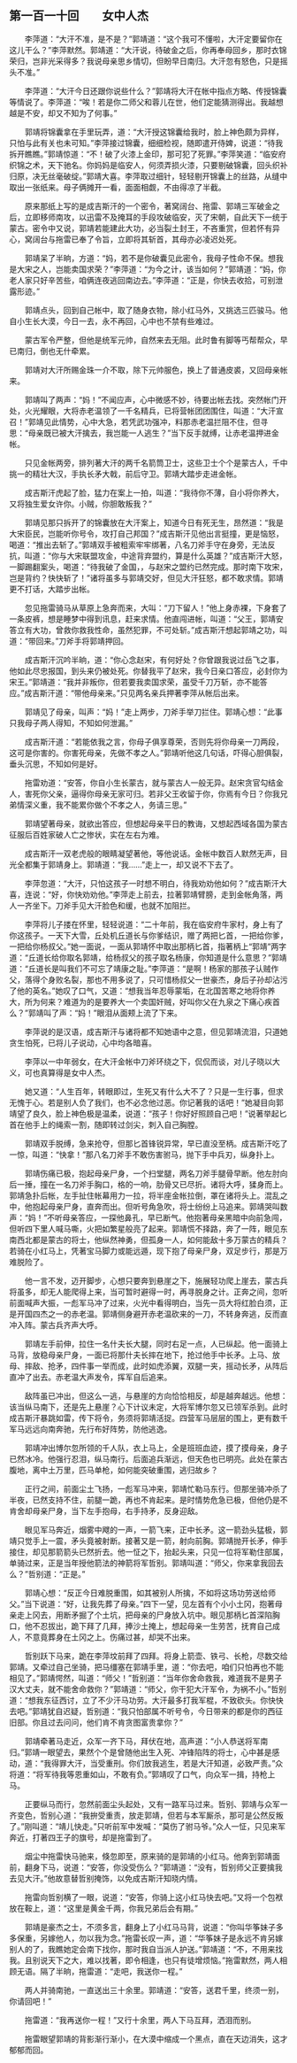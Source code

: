 ## 第一百一十回　　女中人杰

　　李萍道：“大汗不准，是不是？”郭靖道：“这个我可不懂啦，大汗定要留你在这儿干么？”李萍默然。郭靖道：“大汗说，待破金之后，你再奉母回乡，那时衣锦荣归，岂非光采得多？我说母亲思乡情切，但盼早日南归。大汗忽有怒色，只是摇头不准。”

　　李萍道：“大汗今日还跟你说些什么？”郭靖将大汗在帐中指点方略、传授锦囊等情说了。李萍道：“唉！若是你二师父和蓉儿在世，他们定能猜测得出。我越想越是不安，却又不知为了何事。”

　　郭靖将锦囊拿在手里玩弄，道：“大汗授这锦囊给我时，脸上神色颇为异样，只怕与此有关也未可知。”李萍接过锦囊，细细检视，随即遣开侍婢，说道：“待我拆开瞧瞧。”郭靖惊道：“不！破了火漆上金印，那可犯了死罪。”李萍笑道：“临安府织锦之术，天下驰名。你妈妈是临安人，何须弄损火漆，只要剔破锦囊，回头织补归原，决无丝毫破绽。”郭靖大喜。李萍取过细针，轻轻剔开锦囊上的丝路，从缝中取出一张纸来。母子俩摊开一看，面面相觑，不由得凉了半截。

　　原来那纸上写的是成吉斯汗的一个密令，著窝阔台、拖雷、郭靖三军破金之后，立即移师南攻，以迅雷不及掩耳的手段攻破临安，灭了宋朝，自此天下一统于蒙古。密令中又说，郭靖若能建此大功，必当裂土封王，不吝重赏，但若怀有异心，窝阔台与拖雷已奉了令旨，立即将其斩首，其母亦必凌迟处死。

　　郭靖呆了半晌，方道：“妈，若不是你破囊见此密令，我母子性命不保。想我是大宋之人，岂能卖国求荣？”李萍道：“为今之计，该当如何？”郭靖道：“妈，你老人家只好辛苦些，咱俩连夜逃回南边去。”李萍道：“正是，你快去收拾，可别泄露形迹。”

　　郭靖点头，回到自己帐中，取了随身衣物，除小红马外，又挑选三匹骏马。他自小生长大漠，今日一去，永不再回，心中也不禁有些难过。

　　蒙古军令严整，但他是统军元帅，自然来去无阻。此时鲁有脚等丐帮帮众，早已南归，倒也无什牵累。

　　郭靖对大汗所赐金珠一介不取，除下元帅服色，换上了普通皮裘，又回母亲帐来。

　　郭靖叫了两声：“妈！”不闻应声，心中微感不妙，待要出帐去找。突然帐门开处，火光耀眼，大将赤老温领了一千名精兵，已将营帐团团围住，叫道：“大汗宣召！”郭靖见此情势，心中大急，若凭武功强冲，料那赤老温拦阻不住，但寻思：“母亲既已被大汗擒去，我岂能一人逃生？”当下反手就缚，让赤老温押进金帐。

　　只见金帐两旁，排列著大汗的两千名箭筒卫士，这些卫士个个是蒙古人，千中挑一的精壮大汉，手执长矛大戟，前后守卫。郭靖大踏步走进金帐。

　　成吉斯汗虎起了脸，猛力在案上一拍，叫道：“我待你不薄，自小将你养大，又将独生爱女许你。小贼，你胆敢叛我？”

　　郭靖见那只拆开了的锦囊放在大汗案上，知道今日有死无生，昂然道：“我是大宋臣民，岂能听你号令，攻打自己邦国？”成吉斯汗见他出言挺撞，更是恼怒，喝道：“推出去斩了。”郭靖双手被粗索牢牢绑著，八名刀斧手守在身旁，无法反抗，叫道：“你与大宋联盟攻金，中途背弃盟约，算是什么英雄？”成吉斯汗大怒，一脚踢翻案头，喝道：“待我破了金国，，与赵宋之盟约已然完成。那时南下攻宋，岂是背约？快快斩了！”诸将虽多与郭靖交好，但见大汗狂怒，都不敢求情。郭靖更不打话，大踏步出帐。

　　忽见拖雷骑马从草原上急奔而来，大叫：“刀下留人！”他上身赤裸，下身套了一条皮裤，想是睡梦中得到讯息，赶来求情。他直闯进帐，叫道：“父王，郭靖安答立有大功，曾救你救我性命，虽然犯罪，不可处斩。”成吉斯汗想起郭靖之功，叫道：“带回来。”刀斧手将郭靖押回。

　　成吉斯汗沉吟半晌，道：“你心念赵宋，有何好处？你曾跟我说过岳飞之事，他如此尽忠报国，到头来仍被处死。你替我平了赵宋，我今日亲口答应，必封你为宋王。”郭靖道：“我并非叛你，但若要我卖国求荣，虽受千刀万斩，亦不能答应。”成吉斯汗道：“带他母亲来。”只见两名亲兵押著李萍从帐后出来。

　　郭靖见了母亲，叫声：“妈！”走上两步，刀斧手举刀拦住。郭靖心想：“此事只我母子两人得知，不知如何泄漏。”

　　成吉斯汗道：“若能依我之言，你母子俱享尊荣，否则先将你母亲一刀两段，这可是你害的。你害死母亲，先做不孝之人。”郭靖听他这几句话，吓得心胆俱裂，垂头沉思，不知如何是好。

　　拖雷劝道：“安答，你自小生长蒙古，就与蒙古人一般无异。赵宋贪官勾结金人，害死你父亲，逼得你母亲无家可归。若非父王收留于你，你焉有今日？你我兄弟情深义重，我不能累你做个不孝之人，务请三思。”

　　郭靖望著母亲，就欲出答应，但想起母亲平日的教诲，又想起西域各国为蒙古征服后百姓家破人亡之惨状，实在左右为难。

　　成吉斯汗一双老虎般的眼睛凝望著他，等他说话。金帐中数百人默然无声，目光全都集于郭靖身上。郭靖道：“我……”走上一，却又说不下去了。

　　李萍忽道：“大汗，只怕这孩子一时想不明白，待我劝劝他如何？”成吉斯汗大喜，连说：“好，你快劝劝他。”李萍走上前去，拉著郭靖臂膀，走到金帐角落，两人一齐坐下。刀斧手见大汗脸色和缓，也就不加阻拦。

　　李萍将儿子搂在怀里，轻轻说道：“二十年前，我在临安府牛家村，身上有了你这孩子。一天下大雪，丘处机丘道长与你爹结识，赠了两把匕首，一把给你爹，一把给你杨叔父。”她一面说，一面从郭靖怀中取出那柄匕首，指著柄上“郭靖”两字道：“丘道长给你取名郭靖，给杨叔父的孩子取名杨康，你知道是什么意思？”郭靖道：“丘道长是叫我们不可忘了靖康之耻。”李萍道：“是啊！杨家的那孩子认贼作父，落得个身败名裂，那也不用多说了，只可惜杨叔父一世豪杰，身后子孙却沾污了他的英名。”她叹了口气，又道：“想我当年忍辱蒙垢，在北国苦寒之地将你养大，所为何来？难道为的是要养大一个卖国奸贼，好叫你父在九泉之下痛心疾首么？”郭靖叫了声：“妈！”眼泪从面颊上流了下来。

　　李萍说的是汉语，成吉斯汗与诸将都不知她语中之意，但见郭靖流泪，只道她贪生怕死，已将儿子说动，心中均各暗喜。

　　李萍以一中年弱女，在大汗金帐中刀斧环绕之下，侃侃而谈，对儿子晓以大义，可也真算得是女中人杰。

　　她又道：“人生百年，转眼即过，生死又有什么大不了？只是一生行事，但求无愧于心。若是别人负了我们，也不必念他过恶。你记著我的话吧！”她凝目向郭靖望了良久，脸上神色极是温柔，说道：“孩子！你好好照顾自己吧！”说著举起匕首在他手上的绳索一割，随即转过剑尖，刺入自己胸膛。

　　郭靖双手脱缚，急来抢夺，但那匕首锋锐异常，早已直没至柄。成吉斯汗吃了一惊，叫道：“快拿！”那八名刀斧手不敢伤害驸马，抛下手中兵刃，纵身扑上。

　　郭靖伤痛已极，抱起母亲尸身，一个扫堂腿，两名刀斧手腿骨早断。他左肘向后一捶，撞在一名刀斧手胸口，格的一响，肋骨又已尽折。诸将大呼，猱身而上。郭靖急扑后帐，左手扯住帐幕用力一拉，将半座金帐拉倒，罩在诸将头上。混乱之中，他抱起母亲尸身，直奔而出。但听号角急吹，将士纷纷上马追来。郭靖哭叫数声：“妈！”不听母亲答应，一探他鼻孔，早已断气。他抱著母亲黑暗中向前急闯，但听四下里人喊马嘶，火把如繁星般亮了起来。郭靖慌不择路，奔了一阵，眼见东南西北都是蒙古的将士，他纵然神勇，但孤身一人，如何能敌十多万蒙古的精兵？若骑在小红马上，凭著宝马脚力或能远遁，现下抱了母亲尸身，双足步行，那是万难脱险了。

　　他一言不发，迈开脚步，心想只要奔到悬崖之下，施展轻功爬上崖去，蒙古兵将虽多，却无人能爬得上来，当可暂时避得一时，再寻脱身之计。正奔之间，忽听前面喊声大振，一彪军马冲了过来，火光中看得明白，当先一员大将红脸白须，正是开国四杰之一的赤老温。郭靖侧身避开赤老温砍来的一刀，不转身奔逃，反而直冲入阵。蒙古兵齐声大呼。

　　郭靖左手前伸，拉住一名什夫长大腿，同时右足一点，人已纵起。他一面骑上马背，放稳母亲尸身，一面已将那什夫长摔在地下，抢过他手中长矛。上马、放母、摔敌、抢矛，四件事一举而成，此时如虎添翼，双腿一夹，摇动长矛，从阵后直冲了出去。赤老温大声发令，挥军自后追来。

　　敌阵虽已冲出，但这么一逃，与悬崖的方向恰恰相反，却是越奔越远。他想：该当纵马南下，还是先上悬崖？心下计议未定，大将军博尔忽又已领军杀到。此时成吉斯汗暴跳如雷，传下将令，务须将郭靖活捉。四营军马层层的围上，更有数千军马远远向南奔驰，先行布好阵势，防他逃逸。

　　郭靖冲出博尔忽所领的千人队，衣上马上，全是班班血迹，摸了摸母亲，身子已然冰冷。他强行忍泪，纵马南行。后面追兵渐远，但天色也已明亮。此处在蒙古腹地，离中土万里，匹马单枪，如何能突破重围，逃归故乡？

　　正行之间，前面尘土飞扬，一彪军马冲来，郭靖忙勒马东行。但那坐骑冲杀了半夜，已然支持不住，前腿一跪，再也不肯起来。是时情势危急已极，但他仍是不肯舍却母亲尸身，当下左手抱母，右手持矛，反身迎敌。

　　眼见军马奔近，烟雾中飕的一声，一箭飞来，正中长矛。这一箭劲头猛极，郭靖只觉手上一震，矛头竟被射断。接著又是一箭，射向前胸。郭靖抛开长矛，伸手接住，却见那箭箭头已然折去。他一怔之下，抬起头来，只见一位将军勒住部属，单骑过来，正是当年授他箭法的神箭将军哲别。郭靖叫道：“师父，你来拿我回去么？”哲别道：“正是。”

　　郭靖心想：“反正今日难脱重围，如其被别人所擒，不如将这场功劳送给师父。”当下说道：“好，让我先葬了母亲。”四下一望，见左首有个小小土冈，抱著母亲走上冈去，用断矛掘了个土坑，把母亲的尸身放入坑中。眼见那柄匕首深陷胸口，他不忍拔出，跪下拜了几拜，捧沙土掩上，想起母亲一生劳苦，抚育自己成人，不意竟葬身在土冈之上。伤痛过甚，却哭不出来。

　　哲别跃下马来，跪在李萍坟前拜了四拜。将身上箭壶、铁弓、长枪，尽数交给郭靖。又牵过自己坐骑，把马缰塞在郭靖手里，道：“你去吧，咱们只怕再也不能相见了。”郭靖愕然，叫道：“师父！”哲别道：“当年你舍命救我，难道我不是男子汉大丈夫，就不能舍命救你？”郭靖道：“师父，你干犯大汗军令，为祸不小。”哲别道：“想我东征西讨，立了不少汗马功劳。大汗最多打我军棍，不致砍头。你快快去吧。”郭靖犹自迟疑，哲别道：“我只怕部属不听号令，今日带来的都是你的西征旧部。你且过去问问，他们肯不肯贪图富贵拿你？”

　　郭靖牵著马走近，众军一齐下马，拜伏在地，高声道：“小人恭送将军南归。”郭靖一眼望去，果然个个是曾随他出生入死、冲锋陷阵的将士，心中甚是感动，道：“我得罪大汗，当受重刑。你们放我逃生，若是大汗知道，必致严责。”众将道：“将军待我等恩重如山，不敢有负。”郭靖叹了口气，向众军一揖，持枪上马。

　　正要纵马而行，忽然前面尘头起处，又有一路军马过来。哲别、郭靖与众军一齐变色，哲别心道：“我拚受重责，放走郭靖，但若与本军厮杀，那可是公然反叛了。”刚叫道：“靖儿快走。”只听前军中发喊：“莫伤了驸马爷。”众人一怔，只见来军奔近，打著四王子的旗号，却是拖雷到了。

　　烟尘中拖雷快马驰来，倏忽即至，原来骑的是郭靖的小红马。他奔到郭靖面前，翻身下马，说道：“安答，你没受伤么？”郭靖道：“没有，哲别师父正要擒我去见大汗。”他故意替哲别掩饰，以免成吉斯汗知晓内情。

　　拖雷向哲别横了一眼，说道：“安答，你骑上这小红马快去吧。”又将一个包袱放在鞍上，道：“这里是黄金千两，你我兄弟后会有期。”

　　郭靖是豪杰之士，不须多言，翻身上了小红马马背，说道：“你叫华筝妹子多多保重，另嫁他人，勿以我为念。”拖雷长叹一声，道：“华筝妹子是永远不肯另嫁别人的了，我瞧她定会南下找你，那时我自当派人护送。”郭靖道：“不，不用来找我。且别说天下之大，难以找著，即令相逢，也只有徒增烦恼。”拖雷默然，两人相顾无语。隔了半晌，拖雷道：“走吧，我送你一程。”

　　两人并骑南驰，一直送出三十余里。郭靖道：“安答，送君千里，终须一别，你请回吧！”

　　拖雷道：“我再送你一程！”又行十余里，两人下马互拜，洒泪而别。

　　拖雷眼望郭靖的背影渐行渐小，在大漠中缩成一个黑点，直在天边消失，这才郁郁而回。